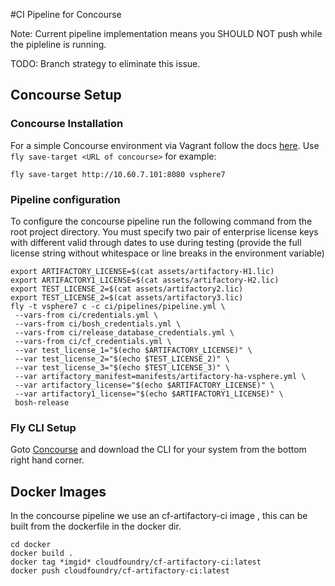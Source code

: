 #CI Pipeline for Concourse

Note: Current pipeline implementation means you SHOULD NOT push while the pipleline
is running.

TODO: Branch strategy to eliminate this issue.

## Concourse Setup

### Concourse Installation

For a simple Concourse environment via Vagrant follow the docs [here](http://concourse.ci/deploying-with-vagrant.html).
Use `fly save-target <URL of concourse>`
for example:
```
fly save-target http://10.60.7.101:8080 vsphere7
```
### Pipeline configuration

To configure the concourse pipeline run the following command from the root project directory.
You must specify two pair of enterprise license keys with different valid through dates to use during testing (provide the full license string without whitespace or line breaks in the environment variable)

```
export ARTIFACTORY_LICENSE=$(cat assets/artifactory-H1.lic)
export ARTIFACTORY1_LICENSE=$(cat assets/artifactory-H2.lic)
export TEST_LICENSE_2=$(cat assets/artifactory2.lic)
export TEST_LICENSE_2=$(cat assets/artifactory3.lic)
fly -t vsphere7 c -c ci/pipelines/pipeline.yml \
 --vars-from ci/credentials.yml \
 --vars-from ci/bosh_credentials.yml \
 --vars-from ci/release_database_credentials.yml \
 --vars-from ci/cf_credentials.yml \
 --var test_license_1="$(echo $ARTIFACTORY_LICENSE)" \
 --var test_license_2="$(echo $TEST_LICENSE_2)" \
 --var test_license_3="$(echo $TEST_LICENSE_3)" \
 --var artifactory_manifest=manifests/artifactory-ha-vsphere.yml \
 --var artifactory_license="$(echo $ARTIFACTORY_LICENSE)" \
 --var artifactory1_license="$(echo $ARTIFACTORY1_LICENSE)" \
 bosh-release
```

### Fly CLI Setup

Goto [Concourse](http://192.168.100.4:8080/pipelines/main) and download the
CLI for your system from the bottom right hand corner.

## Docker Images

In the concourse pipeline we use an cf-artifactory-ci image
, this can be built from the dockerfile in the docker dir.

```
cd docker
docker build .
docker tag *imgid* cloudfoundry/cf-artifactory-ci:latest
docker push cloudfoundry/cf-artifactory-ci:latest
```
